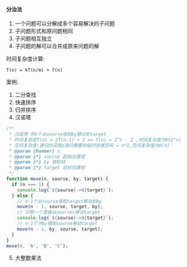 #### 分治法

1. 一个问题可以分解成多个容易解决的子问题
2. 子问题形式和原问题相同
3. 子问题相互独立
4. 子问题的解可以合并成原来问题的解

时间复杂度计算:

```
T(n) = kT(n/m) + f(n)
```

案例:

1. 二分查找
2. 快速排序
3. 归并排序
4. 汉诺塔

```js
/**
 * 汉诺塔 将n个从sourse借助by移动到target
 * 时间复杂度T(n) = 2T(n-1) + 1 => T(n) = 2^n - 1 ,时间复杂度为O(2^n)
 * 空间复杂度:递归的深度x递归需要的临时存储空间 = n*1,空间复杂度为O(n)
 * @param {Number} n
 * @param {*} sourse 起始位置柱
 * @param {*} by 借助柱
 * @param {*} target 目标位置柱
 */
function move(n, sourse, by, target) {
  if (n === 1) {
    console.log(`${sourse}->${target}`);
  } else {
    // n-1个从sourse借助target移动到by
    move(n - 1, sourse, target, by);
    // 只剩一个直接从sourser移动target
    console.log(`${sourse}->${target}`);
    // n-1个冲by借助sourse移动target
    move(n - 1, by, sourse, target);
  }
}
move(4, 'A', 'B', 'C');
```
5. 大整数乘法
